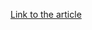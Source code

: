 [Link to the article](https://thehackernews.com/2024/11/researchers-uncover-malware-using-byovd.html)
